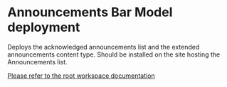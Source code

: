 # Announcements Bar Model deployment

Deploys the acknowledged announcements list and the extended announcements content type.
Should be installed on the site hosting the Announcements list.

[Please refer to the root workspace documentation](../../README.md)
